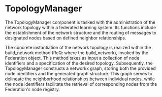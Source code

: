 # TopologyManager

The TopologyManager component is tasked with the administration of the network topology within a federated learning system.
Its functions include the establishment of the network structure and the routing of messages to designated nodes based on defined neighbor relationships.

The concrete instantiation of the network topology is realized within the build_network method (ReQ: where the build_network), invoked by the Federation object.
This method takes as input a collection of node identifiers and a specification of the desired topology.
Subsequently, the TopologyManager constructs a networkx graph, storing both the provided node identifiers and the generated graph structure.
This graph serves to delineate the neighborhood relationships between individual nodes, while the node identifiers facilitate the retrieval of corresponding nodes from the Federation's node registry.